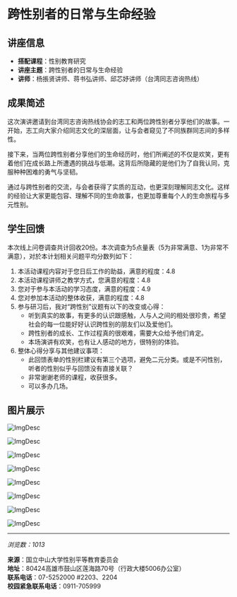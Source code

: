 # 跨性别者的日常与生命经验

## 讲座信息

- **搭配课程**：性别教育研究
- **讲座主题**：跨性别者的日常与生命经验
- **讲师**：杨掁贤讲师、蒋书弘讲师、邱芯妤讲师（台湾同志咨询热线）
  
## 成果简述

这次演讲邀请到台湾同志咨询热线协会的志工和两位跨性别者分享他们的故事。一开始，志工向大家介绍同志文化的深层面，让与会者窥见了不同族群同志间的多样性。

接下来，当两位跨性别者分享他们的生命经历时，他们所阐述的不仅是欢笑，更有着他们在成长路上所遭遇的挑战与低潮。这背后所隐藏的是他们为了自我认同，克服种种困难的勇气与坚韧。

通过与跨性别者的交流，与会者获得了实质的互动，也更深刻理解同志文化。这样的经验让大家更能包容、理解不同的生命故事，也更加尊重每个人的生命旅程与多元性别。

## 学生回馈

本次线上问卷调查共计回收20份。本次调查为5点量表（5为非常满意、1为非常不满意），对於本计划相关问题平均分数列如下：

1. 本活动课程内容对于您日后工作的助益，满意的程度：4.8
2. 本活动课程讲师之教学方式，您满意的程度：4.8
3. 您对于参与本活动的学习态度，满意的程度：4.9
4. 您对参加本活动的整体收获，满意的程度：4.8
5. 参与研习后，我对“跨性别”议题有以下的改变或心得：
   - 听到真实的故事，有更多的认识跟感触，人与人之间的相处很珍贵，希望社会的每一位能好好认识跨性别的朋友们以及爱他们。
   - 跨性别者的成长、工作过程真的很艰难，需要大众给予他们肯定。
   - 本场演讲有欢笑，也有让人感动的地方，很特别的体验。
6. 整体心得分享与其他建议事项：
   - 此回馈表单的性别栏建议有第三个选项，避免二元分类。或是不问性别，听者的性别似乎与回馈没有直接关联？
   - 非常谢谢老师的课程，收获很多。
   - 可以多办几场。

## 图片展示

![ImgDesc](/static/file/284/1284/pictures/464/m/mczh-tw700x700_large188011_831381247310.jpg)

![ImgDesc](/static/file/284/1284/pictures/464/m/mczh-tw700x700_large188012_211157847310.jpg)

![ImgDesc](/static/file/284/1284/pictures/464/m/mczh-tw700x700_large188013_10324847310.jpg)

![ImgDesc](/static/file/284/1284/pictures/464/m/mczh-tw700x700_large188014_302392047310.jpg)

![ImgDesc](/static/file/284/1284/pictures/464/m/mczh-tw700x700_large188015_933860447310.jpg)

![ImgDesc](/static/file/284/1284/pictures/464/m/mczh-tw700x700_large188016_901247847311.jpg)

![ImgDesc](/static/file/284/1284/pictures/464/m/mczh-tw700x700_large188017_901213847311.jpg)

![ImgDesc](/static/file/284/1284/pictures/464/m/mczh-tw700x700_large188018_83729947311.jpg)

---

_浏览数：1013_

**来源**：国立中山大学性别平等教育委员会  
**地址**：80424高雄市鼓山区莲海路70号（行政大楼5006办公室）  
**联系电话**：07-5252000 #2203、2204  
**校园紧急联系电话**：0911-705999  
